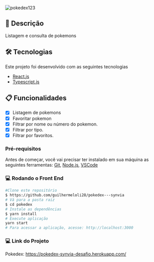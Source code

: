
![pokedex123](https://user-images.githubusercontent.com/46009742/179275617-5076930a-8203-47a9-949f-e6640beb6a90.png)

## :page_facing_up: Descrição
Listagem e consulta de pokemons

## 🛠 Tecnologias
Este projeto foi desenvolvido com as seguintes tecnologias

- [React.js](https://pt-br.reactjs.org/)
- [Typescript.js](https://www.typescriptlang.org/)

## :clipboard: Funcionalidades
- [x] Listagem de pokemons
- [x] Favoritar pokemon 
- [x] Filtrar por nome ou número do pokemon.
- [x] Filtrar por tipo.
- [x] Filtrar por favoritos.

### Pré-requisitos
Antes de começar, você vai precisar ter instalado em sua máquina as seguintes ferramentas:
[Git](https://git-scm.com), [Node.js](https://nodejs.org/en/), [VSCode](https://code.visualstudio.com/)

### 💻️ Rodando o Front End

```bash
#Clone este repositório
$ https://github.com/guilhermeloli28/pokedex---synvia
# Vá para a pasta raiz
$ cd pokedex
# Instale as dependências
$ yarn install
# Execute aplicação
yarn start
# Para acessar a aplicação, acesse: http://localhost:3000
```

### 💻️ Link do Projeto
Pokedex: https://pokedex-synvia-desafio.herokuapp.com/
